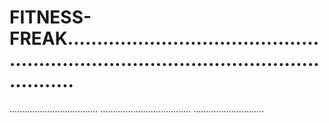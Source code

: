 # FITNESS-FREAK...........................................................................................................
...................................
....................................
............................
